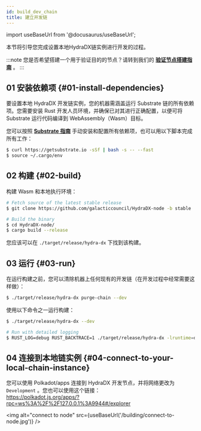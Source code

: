 ```yaml
---
id: build_dev_chain
title: 建立开发链
---
```


import useBaseUrl from '@docusaurus/useBaseUrl';

本节将引导您完成设置本地HydraDX链实例进行开发的过程。

:::note
您是否希望搭建一个用于验证目的的节点？请转到我们的 **[验证节点搭建指南](/node_setup)** 。
:::

## 01 安装依赖项 {#01-install-dependencies}

要设置本地 HydraDX 开发链实例，您的机器需涵盖运行 Substrate 链的所有依赖项。您需要安装 Rust 开发人员环境，并确保已对其进行正确配置，以便可将 Substrate 运行代码编译到 WebAssembly（Wasm）目标。

您可以按照 **[Substrate 指南](https://substrate.dev/docs/en/knowledgebase/getting-started)** 手动安装和配置所有依赖项，也可以用以下脚本完成所有工作：

```bash
$ curl https://getsubstrate.io -sSf | bash -s -- --fast
$ source ~/.cargo/env
```

## 02 构建 {#02-build}

构建 Wasm 和本地执行环境：

```bash
# Fetch source of the latest stable release
$ git clone https://github.com/galacticcouncil/HydraDX-node -b stable

# Build the binary
$ cd HydraDX-node/
$ cargo build --release
```

您应该可以在 `./target/release/hydra-dx` 下找到该构建。

## 03 运行 {#03-run}

在运行构建之前，您可以清除机器上任何现有的开发链（在开发过程中经常需要这样做）：

```bash
$ ./target/release/hydra-dx purge-chain --dev
```

使用以下命令之一运行构建：

```bash
$ ./target/release/hydra-dx --dev

# Run with detailed logging
$ RUST_LOG=debug RUST_BACKTRACE=1 ./target/release/hydra-dx -lruntime=debug --dev
```

## 04 连接到本地链实例 {#04-connect-to-your-local-chain-instance}

您可以使用 Polkadot/apps 连接到 HydraDX 开发节点，并将网络更改为 `Development` 。您也可以使用这个链接：  
https://polkadot.js.org/apps/?rpc=ws%3A%2F%2F127.0.0.1%3A9944#/explorer

<img alt="connect to node" src={useBaseUrl('/building/connect-to-node.jpg')} />
